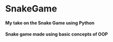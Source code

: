 # SnakeGame
#### My take on the Snake Game using Python
#### Snake game made using basic concepts of OOP
